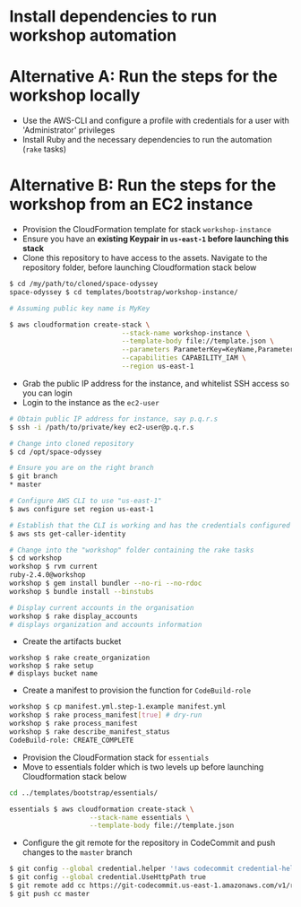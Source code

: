 Install dependencies to run workshop automation
====

Alternative A: Run the steps for the workshop locally 
=====

- Use the AWS-CLI and configure a profile with credentials for a user with 'Administrator' privileges
- Install Ruby and the necessary dependencies to run the automation (```rake``` tasks) 
 
Alternative B: Run the steps for the workshop from an EC2 instance
=====
   
- Provision the CloudFormation template for stack ```workshop-instance```
- Ensure you have an **existing Keypair in `us-east-1` before launching this stack**
- Clone this repository to have access to the assets. Navigate to the repository folder, before launching Cloudformation stack below

```bash
$ cd /my/path/to/cloned/space-odyssey
space-odyssey $ cd templates/bootstrap/workshop-instance/
```

```bash
# Assuming public key name is MyKey

$ aws cloudformation create-stack \
                            --stack-name workshop-instance \
                            --template-body file://template.json \
                            --parameters ParameterKey=KeyName,ParameterValue=MyKey \
                            --capabilities CAPABILITY_IAM \
                            --region us-east-1
```

- Grab the public IP address for the instance, and whitelist SSH access so you can login
- Login to the instance as the ```ec2-user```

```bash
# Obtain public IP address for instance, say p.q.r.s
$ ssh -i /path/to/private/key ec2-user@p.q.r.s

# Change into cloned repository
$ cd /opt/space-odyssey

# Ensure you are on the right branch
$ git branch
* master

# Configure AWS CLI to use "us-east-1"
$ aws configure set region us-east-1

# Establish that the CLI is working and has the credentials configured
$ aws sts get-caller-identity

# Change into the "workshop" folder containing the rake tasks
$ cd workshop
workshop $ rvm current
ruby-2.4.0@workshop
workshop $ gem install bundler --no-ri --no-rdoc
workshop $ bundle install --binstubs

# Display current accounts in the organisation
workshop $ rake display_accounts
# displays organization and accounts information

```

- Create the artifacts bucket

```
workshop $ rake create_organization
workshop $ rake setup
# displays bucket name

```

- Create a manifest to provision the function for ```CodeBuild-role```

```bash
workshop $ cp manifest.yml.step-1.example manifest.yml
workshop $ rake process_manifest[true] # dry-run
workshop $ rake process_manifest
workshop $ rake describe_manifest_status
CodeBuild-role: CREATE_COMPLETE
```

- Provision the CloudFormation stack for ```essentials```
- Move to essentials folder which is two levels up before launching Cloudformation stack below

```bash
cd ../templates/bootstrap/essentials/
```

```bash
essentials $ aws cloudformation create-stack \
                    --stack-name essentials \
                    --template-body file://template.json
```

- Configure the git remote for the repository in CodeCommit and push changes to the ```master``` branch

```bash
$ git config --global credential.helper '!aws codecommit credential-helper $@'
$ git config --global credential.UseHttpPath true
$ git remote add cc https://git-codecommit.us-east-1.amazonaws.com/v1/repos/space-odyssey
$ git push cc master
```
